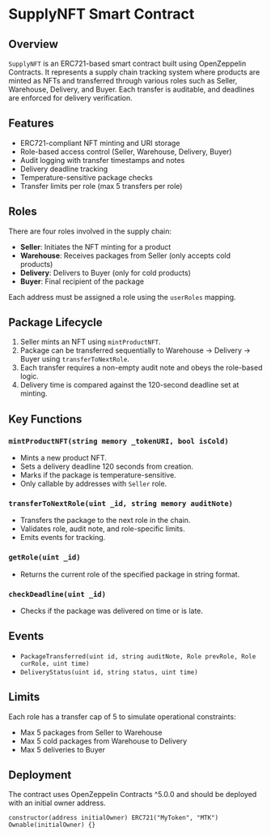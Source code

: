 # SupplyNFT Smart Contract

## Overview

`SupplyNFT` is an ERC721-based smart contract built using OpenZeppelin Contracts. It represents a supply chain tracking system where products are minted as NFTs and transferred through various roles such as Seller, Warehouse, Delivery, and Buyer. Each transfer is auditable, and deadlines are enforced for delivery verification.

## Features

- ERC721-compliant NFT minting and URI storage
- Role-based access control (Seller, Warehouse, Delivery, Buyer)
- Audit logging with transfer timestamps and notes
- Delivery deadline tracking
- Temperature-sensitive package checks
- Transfer limits per role (max 5 transfers per role)

## Roles

There are four roles involved in the supply chain:
- **Seller**: Initiates the NFT minting for a product
- **Warehouse**: Receives packages from Seller (only accepts cold products)
- **Delivery**: Delivers to Buyer (only for cold products)
- **Buyer**: Final recipient of the package

Each address must be assigned a role using the `userRoles` mapping.

## Package Lifecycle

1. Seller mints an NFT using `mintProductNFT`.
2. Package can be transferred sequentially to Warehouse → Delivery → Buyer using `transferToNextRole`.
3. Each transfer requires a non-empty audit note and obeys the role-based logic.
4. Delivery time is compared against the 120-second deadline set at minting.

## Key Functions

### `mintProductNFT(string memory _tokenURI, bool isCold)`

- Mints a new product NFT.
- Sets a delivery deadline 120 seconds from creation.
- Marks if the package is temperature-sensitive.
- Only callable by addresses with `Seller` role.

### `transferToNextRole(uint _id, string memory auditNote)`

- Transfers the package to the next role in the chain.
- Validates role, audit note, and role-specific limits.
- Emits events for tracking.

### `getRole(uint _id)`

- Returns the current role of the specified package in string format.

### `checkDeadline(uint _id)`

- Checks if the package was delivered on time or is late.

## Events

- `PackageTransferred(uint id, string auditNote, Role prevRole, Role curRole, uint time)`
- `DeliveryStatus(uint id, string status, uint time)`

## Limits

Each role has a transfer cap of 5 to simulate operational constraints:
- Max 5 packages from Seller to Warehouse
- Max 5 cold packages from Warehouse to Delivery
- Max 5 deliveries to Buyer

## Deployment

The contract uses OpenZeppelin Contracts ^5.0.0 and should be deployed with an initial owner address.

```solidity
constructor(address initialOwner) ERC721("MyToken", "MTK") Ownable(initialOwner) {}